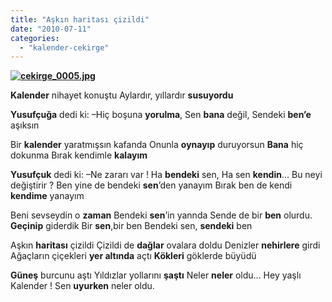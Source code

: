 ```yaml
---
title: "Aşkın haritası çizildi"
date: "2010-07-11"
categories: 
  - "kalender-cekirge"
---
```


**[![cekirge_0005.jpg](/uploads/2010/07/cekirge_0005.jpg)](/uploads/2010/07/cekirge_0005.jpg "cekirge_0005.jpg")**

**Kalender** nihayet konuştu Aylardır, yıllardır **susuyordu**

**Yusufçuğa** dedi ki: –Hiç boşuna **yorulma**, Sen **bana** değil, Sendeki **ben’e** aşıksın

Bir **kalender** yaratmışsın kafanda Onunla **oynayıp** duruyorsun **Bana** hiç dokunma Bırak kendimle **kalayım**

**Yusufçuk** dedi ki: –Ne zararı var ! Ha **bendeki** sen, Ha sen **kendin**… Bu neyi değiştirir ? Ben yine de bendeki **sen**’den yanayım Bırak ben de kendi **kendime** yanayım

Beni sevseydin o **zaman** Bendeki **sen**’in yannda Sende de bir **ben** olurdu. **Geçinip** giderdik Bir **sen**,bir ben Bendeki sen, **sendeki** ben

Aşkın **haritası** çizildi Çizildi de **dağlar** ovalara doldu Denizler **nehirlere** girdi Ağaçların çiçekleri **yer altında** açtı **Kökleri** göklerde büyüdü

**Güneş** burcunu aştı Yıldızlar yollarını **şaştı** Neler **neler** oldu… Hey yaşlı Kalender ! Sen **uyurken** neler oldu.
